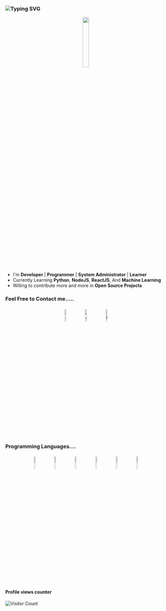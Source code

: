 ### ![Typing SVG](https://readme-typing-svg.herokuapp.com?color=E1F700&lines=Hi+there%2C+I'm+Carlos.)

<p align="center">
<img width="20%" src="https://img.icons8.com/ios-filled/96/000000/programming.png"/>
</p>


- I'm **Developer** | **Programmer** | **System Administrator** | **Learner**
- Currently Learning **Python**, **NodeJS**, **ReactJS**, And **Machine Learning**
- Willing to contribute more and more in **Open Source Projects**


### Feel Free to Contact me.....

<p align="center">
	<a href="https://www.carlosvp.es"><img alt="github" width="10%" style="padding:5px" src="https://img.icons8.com/clouds/100/000000/cloud-link.png"/></a>
	<a href="https://github.com/cvp97"><img alt="github" width="10%" style="padding:5px" src="https://img.icons8.com/clouds/100/000000/github.png"/></a>
	<a href="https://www.linkedin.com/in/cvp97/"><img alt="linkedin" width="10%" style="padding:5px" src="https://img.icons8.com/clouds/100/000000/linkedin.png"/></a>
</p>

### Programming Languages....

<p align="center">
	<img width="10%" style="padding:5px" src="https://img.icons8.com/color/144/000000/java-coffee-cup-logo.png"/>
	<img width="10%" style="padding:5px" src="https://img.icons8.com/officel/144/000000/php-logo.png"/>
	<img width="10%" style="padding:5px" src="https://img.icons8.com/color/144/000000/javascript.png"/>
	<img width="10%" style="padding:5px" src="https://img.icons8.com/color/144/000000/html.png"/>
	<img width="10%" style="padding:5px" src="https://img.icons8.com/fluent/144/000000/visual-studio-2019.png"/>
	<img width="10%" style="padding:5px" src="https://img.icons8.com/color/144/000000/c-sharp-logo.png"/>
</p>

#### Profile views counter
![Visitor Count](https://profile-counter.glitch.me/{cvp97}/count.svg)

